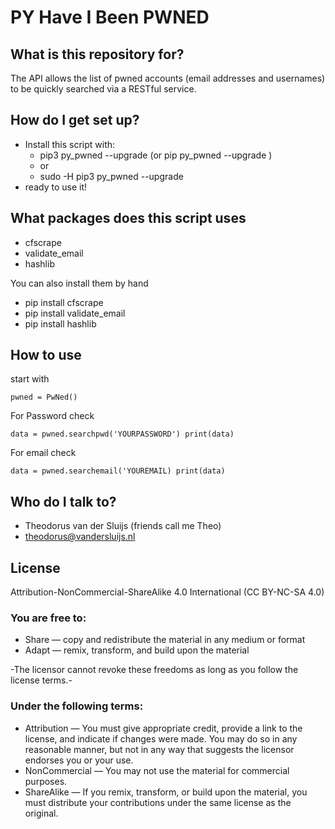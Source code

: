 # PY Have I Been PWNED

## What is this repository for?

The API allows the list of pwned accounts (email addresses and usernames) to be quickly searched via a RESTful service. 

## How do I get set up?

* Install this script with:
    * pip3 py_pwned --upgrade (or pip py_pwned --upgrade )
    * or
    * sudo -H pip3 py_pwned --upgrade
* ready to use it!

## What packages does this script uses

- cfscrape
- validate_email
- hashlib

You can also install them by hand

- pip install cfscrape
- pip install validate_email
- pip install hashlib

## How to use

start with

`pwned = PwNed()`

For Password check

`data = pwned.searchpwd('YOURPASSWORD')
print(data)`

For email check

`data = pwned.searchemail('YOUREMAIL)
print(data)`

## Who do I talk to?

* Theodorus van der Sluijs (friends call me Theo)
* theodorus@vandersluijs.nl

## License
Attribution-NonCommercial-ShareAlike 4.0 International (CC BY-NC-SA 4.0)

### You are free to:

* Share — copy and redistribute the material in any medium or format
* Adapt — remix, transform, and build upon the material

-The licensor cannot revoke these freedoms as long as you follow the license terms.-

### Under the following terms:

* Attribution — You must give appropriate credit, provide a link to the license, and indicate if changes were made. You may do so in any reasonable manner, but not in any way that suggests the licensor endorses you or your use.
* NonCommercial — You may not use the material for commercial purposes.
* ShareAlike — If you remix, transform, or build upon the material, you must distribute your contributions under the same license as the original.